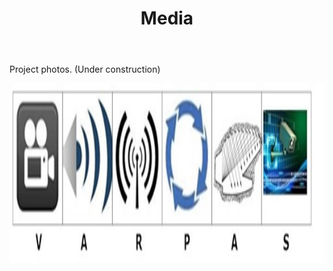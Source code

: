 ﻿---
layout: page
title: Media
permalink: /Media/
---





<p>Project photos. (Under construction)</p>

<img src="Logo Big.jpg" width="680" height="287" alt="">




